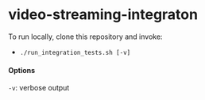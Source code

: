 # video-streaming-integraton

To run locally, clone this repository and invoke:

* `./run_integration_tests.sh [-v]` 

#### Options

 `-v`: verbose output
